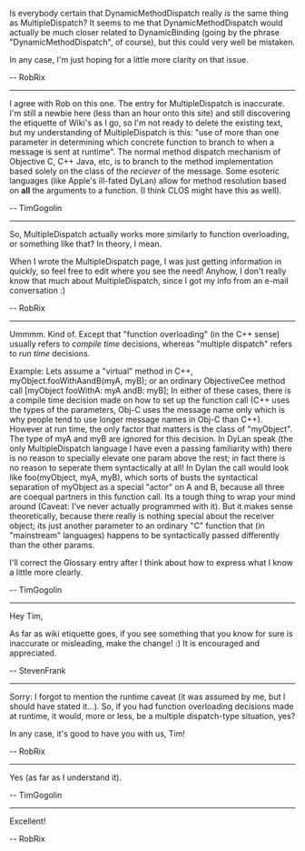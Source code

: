 

Is everybody certain that DynamicMethodDispatch really *is* the same thing as MultipleDispatch? It seems to me that DynamicMethodDispatch would actually be much closer related to DynamicBinding (going by the phrase "DynamicMethodDispatch", of course), but this could very well be mistaken.

In any case, I'm just hoping for a little more clarity on that issue.

-- RobRix

----

I agree with Rob on this one. The entry for MultipleDispatch is inaccurate. I'm still a newbie here (less than an hour onto this site) and still discovering the etiquette of Wiki's as I go, so I'm not ready to delete the existing text, but my understanding of MultipleDispatch is this: "use of more than one parameter in  determining which concrete function to branch to when a message is sent at runtime". The normal method dispatch mechanism of Objective C, C++ Java, etc, is to branch to the method implementation based solely on the class of the *reciever* of the message. Some esoteric languages (like Apple's ill-fated DyLan) allow for method resolution based on **all** the arguments to a function. (I think CLOS might have this as well).

-- TimGogolin

----

So, MultipleDispatch actually works more similarly to function overloading, or something like that? In theory, I mean.

When I wrote the MultipleDispatch page, I was just getting information in quickly, so feel free to edit where you see the need! Anyhow, I don't really know that much about MultipleDispatch, since I got my info from an e-mail conversation :)

-- RobRix

----

Ummmm. Kind of. Except that "function overloading" (in the C++ sense) usually refers to *compile time* decisions, whereas "multiple dispatch" refers to *run time* decisions. 

Example:
Lets assume a "virtual" method in C++, myObject.fooWithAandB(myA, myB); or an ordinary ObjectiveCee method call [myObject fooWithA: myA andB: myB]; In either of these cases, there is a compile time decision made on how to set up the function call (C++ uses the types of the parameters, Obj-C uses the message name only which is why people tend to use longer message names in Obj-C than C++). However at run time, the only factor that matters is the class of "myObject". The type of myA and myB are ignored for this decision. In DyLan speak (the only MultipleDispatch language I have even a passing familiarity with) there is no reason to specially elevate one param above the rest; in fact there is no reason to seperate them syntactically at all! In Dylan the call would look like foo(myObject, myA, myB), which sorts of busts the syntactical separation of myObject as a special "actor" on A and B, because all three are coequal partners in this function call. Its a tough thing to wrap your mind around (Caveat: I've never actually programmed with it). But it makes sense theoretically, because there really is nothing special about the receiver object; its just another parameter to an ordinary "C" function that (in "mainstream" languages) happens to be syntactically passed differently than the other params.

I'll correct the Glossary entry after I think about how to express what I know a little more clearly.

-- TimGogolin

----

Hey Tim,

As far as wiki etiquette goes, if you see something that you know for sure is inaccurate or misleading, make the change! :)  It is encouraged and appreciated.

-- StevenFrank

----

Sorry: I forgot to mention the runtime caveat (it was assumed by me, but I should have stated it...). So, if you had function overloading decisions made at runtime, it would, more or less, be a multiple dispatch-type situation, yes?

In any case, it's good to have you with us, Tim!

-- RobRix

----

Yes (as far as I understand it).

-- TimGogolin

----

Excellent!

-- RobRix
